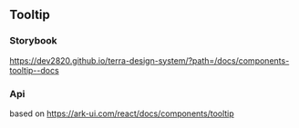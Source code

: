 ## Tooltip

### Storybook

https://dev2820.github.io/terra-design-system/?path=/docs/components-tooltip--docs

### Api

based on https://ark-ui.com/react/docs/components/tooltip

